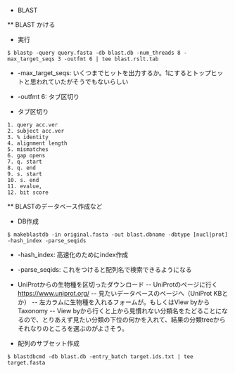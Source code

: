 * BLAST

** BLAST かける
- 実行
```
$ blastp -query query.fasta -db blast.db -num_threads 8 -max_target_seqs 3 -outfmt 6 | tee blast.rslt.tab
```
- -max_target_seqs: いくつまでヒットを出力するか。1にするとトップヒットと思われていたがそうでもないらしい
- -outfmt 6: タブ区切り

- タブ区切り
```
1. query acc.ver
2. subject acc.ver
3. % identity
4. alignment length
5. mismatches
6. gap opens
7. q. start
8. q. end
9. s. start
10. s. end
11. evalue, 
12. bit score
```

** BLASTのデータベース作成など
- DB作成
```
$ makeblastdb -in original.fasta -out blast.dbname -dbtype [nucl|prot] -hash_index -parse_seqids
```
- -hash_index: 高速化のためにindex作成
- -parse_seqids: これをつけると配列名で検索できるようになる

- UniProtからの生物種を区切ったダウンロード
-- UniProtのページに行く https://www.uniprot.org/
-- 見たいデータベースのページへ（UniProt KBとか）
-- 左カラムに生物種を入れるフォームが。もしくはView byからTaxonomy
-- View byから行くと上から見慣れない分類名をたどることになるので、とりあえず見たい分類の下位の何かを入れて、結果の分類treeからそれなりのところを選ぶのがよさそう。

- 配列のサブセット作成
```
$ blastdbcmd -db blast.db -entry_batch target.ids.txt | tee target.fasta
```


